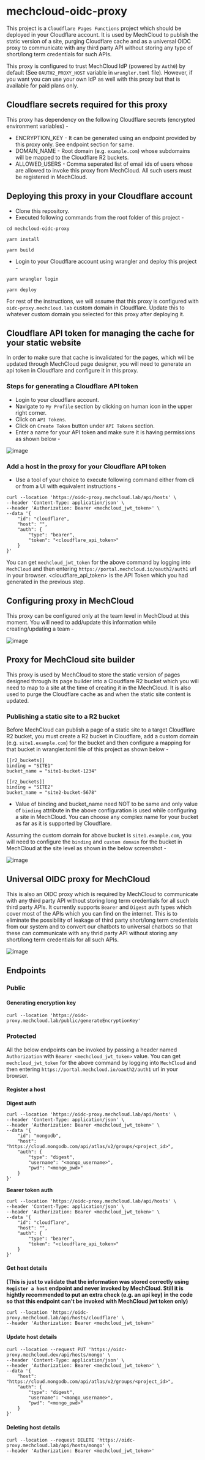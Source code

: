 # mechcloud-oidc-proxy
This project is a `Cloudflare Pages Functions` project which should be deployed in your Cloudflare account. It is used by MechCloud to publish the static version of a site, purging Cloudflare cache and as a universal OIDC proxy to communicate with any third party API without storing any type of short/long term credentials for such APIs.

This proxy is configured to trust MechCloud IdP (powered by `Auth0`) by default (See `OAUTH2_PROXY_HOST` variable in `wrangler.toml` file). However, if you want you can use your own IdP as well with this proxy but that is available for paid plans only.

## Cloudflare secrets required for this proxy
This proxy has dependency on the following Cloudflare secrets (encrypted environment variables) -
* ENCRYPTION_KEY - It can be generated using an endpoint provided by this proxy only. See endpoint section for same.
* DOMAIN_NAME - Root domain (e.g. `example.com`) whose subdomains will be mapped to the Cloudflare R2 buckets.
* ALLOWED_USERS - Comma seperated list of email ids of users whose are allowed to invoke this proxy from MechCloud. All such users must be registered in MechCloud.

## Deploying this proxy in your Cloudflare account
* Clone this repository.
* Executed following commands from the root folder of this project -
```
cd mechcloud-oidc-proxy

yarn install

yarn build 
```

* Login to your Cloudflare account using wrangler and deploy this project -
```
yarn wrangler login

yarn deploy
```

For rest of the instructions, we will assume that this proxy is configured with `oidc-proxy.mechcloud.lab` custom domain in Cloudflare. Update this to whatever custom domain you selected for this proxy after deploying it.

## Cloudflare API token for managing the cache for your static website
In order to make sure that cache is invalidated for the pages, which will be updated through MechCloud page designer, you will need to generate an api token in Cloudflare and configure it in this proxy. 

### Steps for generating a Cloudflare API token
* Login to your cloudflare account.
* Navigate to `My Profile` section by clicking on human icon in the upper right corner.
* Click on `API Tokens`.
* Click on `Create Token` button under `API Tokens` section.
* Enter a name for your API token and make sure it is having permissions as shown below -

![image](https://github.com/user-attachments/assets/15f4b9f3-ee92-4030-9df5-992b032cdb9f)

### Add a host in the proxy for your Cloudflare API token
* Use a tool of your choice to execute following command either from cli or from a UI with equivalent instructions -
```
curl --location 'https://oidc-proxy.mechcloud.lab/api/hosts' \
--header 'Content-Type: application/json' \
--header 'Authorization: Bearer <mechcloud_jwt_token>' \
--data '{
    "id": "cloudflare",
    "host": "",
    "auth": {
        "type": "bearer",
        "token": "<cloudflare_api_token>"
    }
}'
```

You can get `mechcloud_jwt_token` for the above command by logging into `MechCloud` and then entering `https://portal.mechcloud.io/oauth2/auth1` url in your browser. <cloudflare_api_token> is the API Token which you had generated in the previous step.

## Configuring proxy in MechCloud
This proxy can be configured only at the team level in MechCloud at this moment. You will need to add/update this information while creating/updating a team -

![image](https://github.com/user-attachments/assets/66115475-36c9-4ad4-820a-1f02362e4ac9)

## Proxy for MechCloud site builder
This proxy is used by MechCloud to store the static version of pages designed through its page builder into a Cloudflare R2 bucket which you will need to map to a site at the time of creating it in the MechCloud. It is also used to purge the Cloudflare cache as and when the static site content is updated.

### Publishing a static site to a R2 bucket
Before MechCloud can publish a page of a static site to a target Cloudflare R2 bucket, you must create a R2 bucket in Cloudflare, add a custom domain (e.g. `site1.example.com`) for the bucket and then configure a mapping for that bucket in wrangler.toml file of this project as shown below -

```
[[r2_buckets]]
binding = "SITE1"
bucket_name = "site1-bucket-1234"

[[r2_buckets]]
binding = "SITE2"
bucket_name = "site2-bucket-5678"
```

* Value of binding and bucket_name need NOT to be same and only value of `binding` attribute in the above configuration is used while configuring a site in MechCloud. You can choose any complex name for your bucket as far as it is supported by Cloudflare.

Assuming the custom domain for above bucket is `site1.example.com`, you will need to configure the `binding` and `custom domain` for the bucket in MechCloud at the site level as shown in the below screenshot -

![image](https://github.com/user-attachments/assets/e7a13cc3-8526-41ac-ad50-d5904d5d0bb7)

## Universal OIDC proxy for MechCloud
This is also an OIDC proxy which is required by MechCloud to communicate with any third party API without storing long term credentials for all such third party APIs. It currently supports `Bearer` and `Digest` auth types which cover most of the APIs which you can find on the internet. This is to eliminate the possibility of leakage of third party short/long term credentials from our system and to convert our chatbots to universal chatbots so that these can communicate with any thrid party API without storing any short/long term credentials for all such APIs.


![image](https://github.com/user-attachments/assets/a18b8fdf-135d-460d-ada9-04ab404b13f1)


## Endpoints 
### Public 
#### Generating encryption key
```
curl --location 'https://oidc-proxy.mechcloud.lab/public/generateEncryptionKey'
```

### Protected
All the below endpoints can be invoked by passing a header named `Authorization` with `Bearer <mechcloud_jwt_token>` value. You can get `mechcloud_jwt_token` for the above command by logging into `MechCloud` and then entering `https://portal.mechcloud.io/oauth2/auth1` url in your browser.

#### Register a host

**Digest auth**
```
curl --location 'https://oidc-proxy.mechcloud.lab/api/hosts' \
--header 'Content-Type: application/json' \
--header 'Authorization: Bearer <mechcloud_jwt_token>' \
--data '{
    "id": "mongodb",
    "host": "https://cloud.mongodb.com/api/atlas/v2/groups/<project_id>",
    "auth": {
        "type": "digest",
        "username": "<mongo_username>",
        "pwd": "<mongo_pwd>"
    }
}'
```
**Bearer token auth**
```
curl --location 'https://oidc-proxy.mechcloud.lab/api/hosts' \
--header 'Content-Type: application/json' \
--header 'Authorization: Bearer <mechcloud_jwt_token>' \
--data '{
    "id": "cloudflare",
    "host": "",
    "auth": {
        "type": "bearer",
        "token": "<cloudflare_api_token>"
    }
}'
```

#### Get host details 

**(This is just to validate that the information was stored correctly using `Register a host` endpoint and never invoked by MechCloud. Still it is hightly recommended to put an extra check (e.g. an api key) in the code so that this endpoint can't be invoked with MechCloud jwt token only)**

```
curl --location 'https://oidc-proxy.mechcloud.lab/api/hosts/cloudflare' \
--header 'Authorization: Bearer <mechcloud_jwt_token>'
```

#### Update host details

```
curl --location --request PUT 'https://oidc-proxy.mechcloud.dev/api/hosts/mongo' \
--header 'Content-Type: application/json' \
--header 'Authorization: Bearer <mechcloud_jwt_token>' \
--data '{
    "host": "https://cloud.mongodb.com/api/atlas/v2/groups/<project_id>",
    "auth": {
        "type": "digest",
        "username": "<mongo_username>",
        "pwd": "<mongo_pwd>"
    }
}'
```

#### Deleting host details

```
curl --location --request DELETE 'https://oidc-proxy.mechcloud.lab/api/hosts/mongo' \
--header 'Authorization: Bearer <mechcloud_jwt_token>'
```

